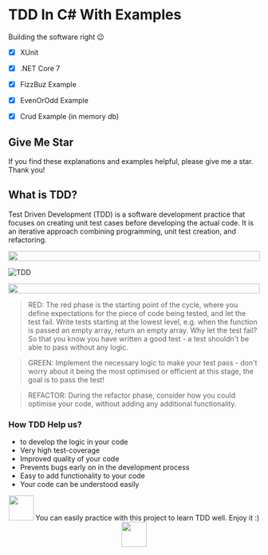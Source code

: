 # TDD In C# With Examples
Building the software right 😉
- [x] XUnit
- [x] .NET Core 7
- [x] FizzBuz Example
- [x] EvenOrOdd Example
- [x] Crud Example (in memory db)


 ## Give Me Star
If you find these explanations and examples helpful, please give me a star. Thank you!

## What is TDD?
 Test Driven Development (TDD) is a software development practice that focuses on creating unit test cases before developing the actual code. It is an iterative approach combining programming, unit test creation, and refactoring.


 <p align="center">
<img src="https://i.imgur.com/dBaSKWF.gif" height="20" width="100%">
</p>

 ![TDD](https://appdevelopment.daffodilsw.com/hubfs/Imported_Blog_Media/Test-Driven-Development-How-Can-it-Benefit-Your-Business-In-Ensuring-Software-Quality.png)
 
<p align="center">
<img src="https://i.imgur.com/dBaSKWF.gif" height="20" width="100%">
</p>

> RED:
The red phase is the starting point of the cycle, where you define expectations for the piece of code being tested, and let the test fail. Write tests starting at the lowest level, e.g. when the function is passed an empty array, return an empty array. Why let the test fail? So that you know you have written a good test - a test shouldn't be able to pass without any logic.

> GREEN:
Implement the necessary logic to make your test pass - don't worry about it being the most optimised or efficient at this stage, the goal is to pass the test!

> REFACTOR:
During the refactor phase, consider how you could optimise your code, without adding any additional functionality.

 ### How TDD Help us?
 - to develop the logic in your code
 - Very high test-coverage
 - Improved quality of your code
 - Prevents bugs early on in the development process
 - Easy to add functionality to your code
 - Your code can be understood easily




<p align="center">
<img src="https://media.tenor.com/c3CBzmFnqHYAAAAi/hug.gif" width="50">
You can easily practice with this project to learn TDD well. Enjoy it :)
<img src="https://media.tenor.com/c3CBzmFnqHYAAAAi/hug.gif" width="50">
</p>
